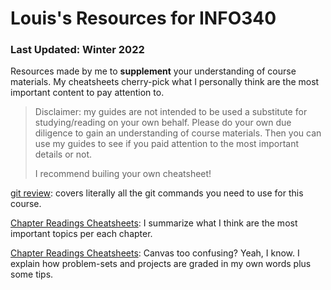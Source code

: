 # Louis's Resources for INFO340
### Last Updated: Winter 2022
Resources made by me to **supplement** your understanding of course materials. My cheatsheets cherry-pick what I personally think are the most important content to pay attention to. 

> Disclaimer: my guides are not intended to be used a substitute for studying/reading on your own behalf. Please do your own due diligence to gain an understanding of course materials. Then you can use my guides to see if you paid attention to the most important details or not. 
>
> I recommend builing your own cheatsheet!

[git review](git-cheatsheet.md): covers literally all the git commands you need to use for this course.

[Chapter Readings Cheatsheets](./Chapter%Readings%Cheatsheets): I summarize what I think are the most important topics per each chapter.

[Chapter Readings Cheatsheets](./Grading%Cheatsheets): Canvas too confusing? Yeah, I know. I explain how problem-sets and projects are graded in my own words plus some tips.
